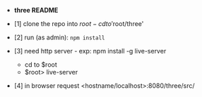 * __three README__

* [1] clone the repo into $root - cd to '$root/three'

* [2] run (as admin):
```npm install```

* [3] need http server - exp: npm install -g live-server
  * cd to $root
  * $root> live-server

* [4] in browser request <hostname/localhost>:8080/three/src/


